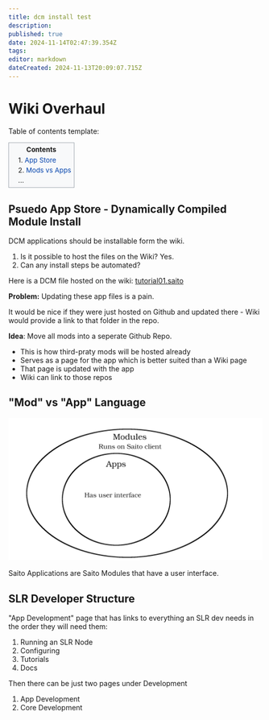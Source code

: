 ```yaml
---
title: dcm install test
description: 
published: true
date: 2024-11-14T02:47:39.354Z
tags: 
editor: markdown
dateCreated: 2024-11-13T20:09:07.715Z
---
```


# Wiki Overhaul

Table of contents template:
<style>
  .toc {
    display: table;
    border: 1px solid #a2a9b1;
    background-color: #f8f9fa;
    padding: 5px;
    margin: 1em 0;
    font-size: 95%;
  }

  .toc-title {
    text-align: center;
    font-weight: bold;
    margin: 0.5em 1;
  }

  .toc ul {
    list-style: none;
    margin: 0.3em 0 0 1em;
    padding: 0;
    line-height: 1.4;
  }

  .toc li {
    margin: 0.1em 0;
  }

  .toc a {
    color: #0645ad;
    text-decoration: none;
  }

  .toc a:hover {
    text-decoration: underline;
  }
</style>

<div class="toc">
  <div class="toc-title">Contents</div>
  <ul>
    <li>1. <a href="app">App Store</a>
    </li>
    <li>2. <a href="mods">Mods vs Apps</a>
    </li>
    ...
  </ul>
</div>

## <div id="app">Psuedo App Store - Dynamically Compiled Module Install</div>

DCM applications should be installable form the wiki.

1. Is it possible to host the files on the Wiki? Yes.
2. Can any install steps be automated?

Here is a DCM file hosted on the wiki: [tutorial01.saito](/tutorial01.saito)

**Problem:** Updating these app files is a pain.

It would be nice if they were just hosted on Github and updated there - Wiki would provide a link to that folder in the repo.

**Idea**:
Move all mods into a seperate Github Repo.

* This is how third-praty mods will be hosted already
* Serves as a page for the app which is better suited than a Wiki page
* That page is updated with the app
* Wiki can link to those repos

<!--An app can be hosted which fethes and installs from such a link, or installs a user uploaded file for more advanced users wishing to install trustlessly i.e. have access to source code.-->

## <div id="mods">"Mod" vs "App" Language</div>

![apps-vs-mods.png](/apps-vs-mods.png)

Saito Applications are Saito Modules that have a user interface.

## SLR Developer Structure

"App Development" page that has links to everything an SLR dev needs in the order they will need them:

1. Running an SLR Node
2. Configuring
3. Tutorials
4. Docs

Then there can be just two pages under Development
1. App Development
2. Core Development